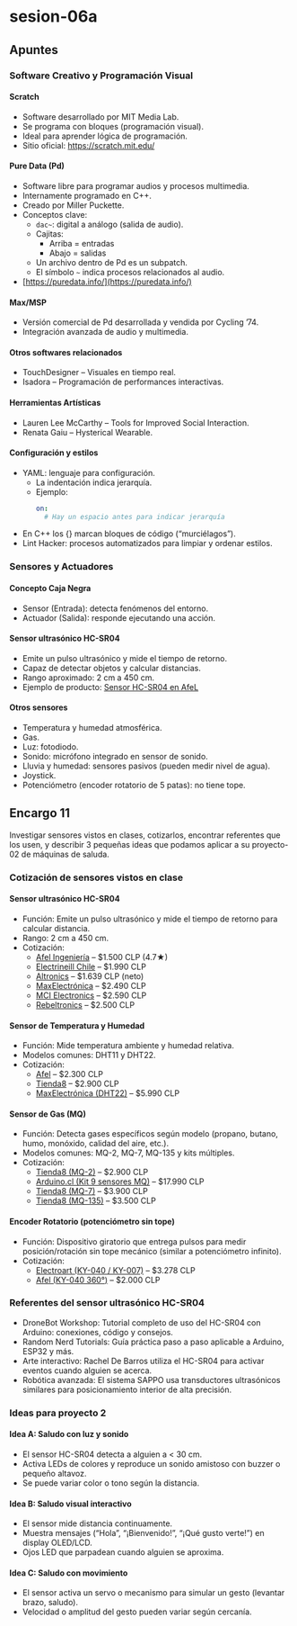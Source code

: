 # sesion-06a
## Apuntes
### Software Creativo y Programación Visual
#### Scratch
- Software desarrollado por MIT Media Lab.
- Se programa con bloques (programación visual).
- Ideal para aprender lógica de programación.
- Sitio oficial: https://scratch.mit.edu/

#### Pure Data (Pd)
- Software libre para programar audios y procesos multimedia.
- Internamente programado en C++.
- Creado por Miller Puckette.
- Conceptos clave:
  - `dac~`: digital a análogo (salida de audio).
  - Cajitas:
    - Arriba = entradas
    - Abajo = salidas
  - Un archivo dentro de Pd es un subpatch.
  - El símbolo `~` indica procesos relacionados al audio.
- [https://puredata.info/](https://puredata.info/)

#### Max/MSP
- Versión comercial de Pd desarrollada y vendida por Cycling ’74.
- Integración avanzada de audio y multimedia.

#### Otros softwares relacionados
- TouchDesigner – Visuales en tiempo real.
- Isadora – Programación de performances interactivas.

#### Herramientas Artísticas
- Lauren Lee McCarthy – Tools for Improved Social Interaction.
- Renata Gaiu – Hysterical Wearable.

#### Configuración y estilos
- YAML: lenguaje para configuración.
  - La indentación indica jerarquía.  
  - Ejemplo:
    ```yaml
    on:
      # Hay un espacio antes para indicar jerarquía
    ```
- En C++ los {} marcan bloques de código (“murciélagos”).
- Lint Hacker: procesos automatizados para limpiar y ordenar estilos.


### Sensores y Actuadores

#### Concepto Caja Negra
- Sensor (Entrada): detecta fenómenos del entorno.
- Actuador (Salida): responde ejecutando una acción.

#### Sensor ultrasónico HC-SR04
- Emite un pulso ultrasónico y mide el tiempo de retorno.
- Capaz de detectar objetos y calcular distancias.
- Rango aproximado: 2 cm a 450 cm.
- Ejemplo de producto: [Sensor HC-SR04 en AfeL](https://afel.cl/products/sensor-de-ultrasonico-hc-sr04)

#### Otros sensores
- Temperatura y humedad atmosférica.
- Gas.
- Luz: fotodiodo.
- Sonido: micrófono integrado en sensor de sonido.
- Lluvia y humedad: sensores pasivos (pueden medir nivel de agua).
- Joystick.
- Potenciómetro (encoder rotatorio de 5 patas): no tiene tope.

## Encargo 11
Investigar sensores vistos en clases, cotizarlos, encontrar referentes que los usen, y describir 3 pequeñas ideas que podamos aplicar a su proyecto-02 de máquinas de saluda.
### Cotización de sensores vistos en clase

#### Sensor ultrasónico HC-SR04
- Función: Emite un pulso ultrasónico y mide el tiempo de retorno para calcular distancia.
- Rango: 2 cm a 450 cm.
- Cotización:
  - [Afel Ingeniería](https://afel.cl/products/sensor-de-ultrasonico-hc-sr04) – $1.500 CLP (4.7★)
  - [Electrineill Chile](https://electrineilchile.cl/products/modulo-sensor-de-distancia-ultrasonico-hc-sr04) – $1.990 CLP
  - [Altronics](https://altronics.cl/sensor-ultrasonico-hc-sr04) – $1.639 CLP (neto)
  - [MaxElectrónica](https://maxelectronica.cl/movimiento-distancia/87-sensor-de-distancia-ultrasonico-modelo-hc-sr04.html) – $2.490 CLP
  - [MCI Electronics](https://mcielectronics.cl/shop/product/sensor-de-proximidad-de-ultrasonido-hc-sr04-23582/) – $2.590 CLP
  - [Rebeltronics](https://rebeltronics.cl/shop/product/sensor-de-ultrasonido-hc-sr04-278) – $2.500 CLP

#### Sensor de Temperatura y Humedad  
- Función: Mide temperatura ambiente y humedad relativa.  
- Modelos comunes: DHT11 y DHT22.  
- Cotización:
  - [Afel](https://afel.cl/products/sensor-de-temperatura-y-humedad-dht11) – $2.300 CLP  
  - [Tienda8](https://www.tienda8.cl/s-humedad-y-temperatura/) – $2.900 CLP  
  - [MaxElectrónica (DHT22)](https://maxelectronica.cl/temperatura-y-humedad/892-sensor-de-temperatura-y-humedad-modelo-dht22.html) – $5.990 CLP  

#### Sensor de Gas (MQ)  
- Función: Detecta gases específicos según modelo (propano, butano, humo, monóxido, calidad del aire, etc.).  
- Modelos comunes: MQ-2, MQ-7, MQ-135 y kits múltiples.  
- Cotización:
  - [Tienda8 (MQ-2)](https://www.tienda8.cl/sensores-de-gases/) – $2.900 CLP  
  - [Arduino.cl (Kit 9 sensores MQ)](https://arduino.cl/producto/kit-de-9-sensores-de-gas/) – $17.990 CLP  
  - [Tienda8 (MQ-7)](https://www.tienda8.cl/sensores-de-gases/) – $3.900 CLP  
  - [Tienda8 (MQ-135)](https://www.tienda8.cl/sensores-de-gases/) – $3.500 CLP

#### Encoder Rotatorio (potenciómetro sin tope)  
- Función: Dispositivo giratorio que entrega pulsos para medir posición/rotación sin tope mecánico (similar a potenciómetro infinito).  
- Cotización:
  - [Electroart (KY-040 / KY-007)](https://www.electroart.cl/2160/encoder-rotatorio-ky-040-o-ky-007/) – $3.278 CLP  
  - [Afel (KY-040 360°)](https://afel.cl/products/encoder-rotatorio-ky-040-360-grados) – $2.000 CLP  

### Referentes del sensor ultrasónico HC-SR04

- DroneBot Workshop: Tutorial completo de uso del HC-SR04 con Arduino: conexiones, código y consejos.  
- Random Nerd Tutorials: Guía práctica paso a paso aplicable a Arduino, ESP32 y más.  
- Arte interactivo: Rachel De Barros utiliza el HC-SR04 para activar eventos cuando alguien se acerca.  
- Robótica avanzada: El sistema SAPPO usa transductores ultrasónicos similares para posicionamiento interior de alta precisión.  
 
### Ideas para proyecto 2

#### Idea A: Saludo con luz y sonido  
- El sensor HC-SR04 detecta a alguien a < 30 cm.  
- Activa LEDs de colores y reproduce un sonido amistoso con buzzer o pequeño altavoz.  
- Se puede variar color o tono según la distancia.

#### Idea B: Saludo visual interactivo  
- El sensor mide distancia continuamente.  
- Muestra mensajes (“Hola”, “¡Bienvenido!”, “¡Qué gusto verte!”) en display OLED/LCD.  
- Ojos LED que parpadean cuando alguien se aproxima.

#### Idea C: Saludo con movimiento  
- El sensor activa un servo o mecanismo para simular un gesto (levantar brazo, saludo).  
- Velocidad o amplitud del gesto pueden variar según cercanía.


